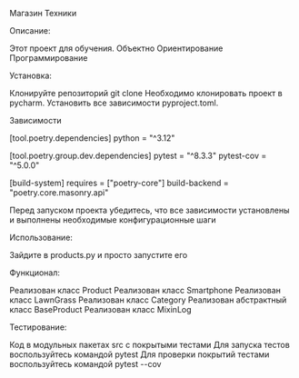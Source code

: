 Магазин Техники

Описание:

Этот проект для обучения. Объектно Ориентирование Программирование

Установка:

Клонируйте репозиторий git clone
Необходимо клонировать проект в pycharm.
Установить все зависимости pyproject.toml.

Зависимости


[tool.poetry.dependencies]
python = "^3.12"

[tool.poetry.group.dev.dependencies]
pytest = "^8.3.3"
pytest-cov = "^5.0.0"

[build-system]
requires = ["poetry-core"]
build-backend = "poetry.core.masonry.api"

Перед запуском проекта убедитесь, что все зависимости установлены
и выполнены необходимые конфигурационные шаги

Использование:

Зайдите в products.py и просто запустите его

Функционал:

Реализован класс Product
Реализован класс Smartphone
Реализован класс LawnGrass
Реализован класс Category
Реализован абстрактный класс BaseProduct
Реализован класс MixinLog



Тестирование:

Код в модульных пакетах src с покрытыми тестами
Для запуска тестов воспользуйтесь командой pytest
Для проверки покрытий тестами воспользуйтесь командой pytest --cov

